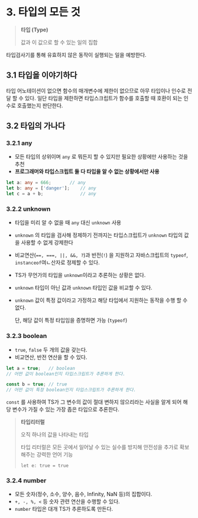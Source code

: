 # 3. 타입의 모든 것

> **타입 (Type)**
>
> 값과 이 값으로 할 수 있는 일의 집합

타입검사기를 통해 유효하지 않은 동작이 실행되는 일을 예방한다.



## 3.1 타입을 이야기하다

타입 어노테이션이 없으면 함수의 매개변수에 제한이 없으므로 아무 타입이나 인수로 전달 할 수 있다. 일단 타입을 제한하면 타입스크립트가 함수를 호출할 때 호환이 되는 인수로 호출했는지 판단한다.



## 3.2 타입의 가나다

### 3.2.1 any

- 모든 타입의 상위이며 `any` 로 뭐든지 할 수 있지만 필요한 상황에만 사용하는 것을 추천
- **프로그래머와 타입스크립트 둘 다 타입을 알 수 없는 상황에서만 사용**

```typescript
let a: any = 666;		// any
let b: any = ['danger'];	// any
let c = a + b;		        // any
```



### 3.2.2 unknown

- 타입을 미리 알 수 없을 때 `any` 대신 `unknown` 사용
- `unknown` 의 타입을 검사해 정제하기 전까지는 타입스크립트가 `unknown` 타입의 값을 사용할 수 없게 강제한다
- 비교연산(`==, ===, ||, &&, ?`)과 반전(`!`) 을 지원하고 자바스크립트의 `typeof`, `instanceof`여ㄴ산자로 정제할 수 있다.

- TS가 무언가의 타입을 `unknown`이라고 추론하는 상황은 없다.

- `unknown` 타입이 아닌 값과 `unknown` 타입인 값을 비교할 수 있다.

- `unknown` 값이 특정 값이라고 가정하고 해당 타입에서 지원하는 동작을 수행 할 수 없다.

  단, 해당 값이 특정 타입임을 증명하면 가능 (`typeof`)



### 3.2.3 boolean

- `true`, `false` 두 개의 값을 갖는다.
- 비교연산, 반전 연산을 할 수 있다.

```typescript
let a = true;	// boolean
// 어떤 값이 boolean인지 타입스크립트가 추론하게 한다.

const b = true;	// true
// 어떤 값이 특정 boolean인지 타입스크립트가 추론하게 한다.
```

`const` 를 사용하여 TS가 그 변수의 값이 절대 변하지 않으리라는 사실을 알게 되어 해당 변수가 가질 수 있는 가장 좁은 타입으로 추론한다.

> **타입리터럴**
>
> 오직 하나의 값을 나타내는 타입
>
> 타입 리터럴은 모든 곳에서 일어날 수 있는 실수를 방지해 안전성을 추가로 확보해주는 강력한 언어 기능
>
> `let e: true = true`



### 3.2.4 number

- 모든 숫자(정수, 소수, 양수, 음수, Infinity, NaN 등)의 집합이다. 
- `+, -, %, <` 등 숫자 관련 연산을 수행할 수 있다.
- `number` 타입은 대개 TS가 추론하도록 만든다.











